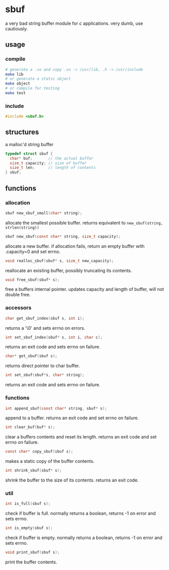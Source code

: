 # sbuf
a very bad string buffer module for c applications. very dumb, use cautiously.

## usage
### compile
```bash
# generate a .so and copy .so -> /usr/lib, .h -> /usr/include
make lib
# or generate a static object
make object
# or compile for testing
make test
```
### include
```c
#include <sbuf.h>
```

## structures

a malloc'd string buffer

```c
typedef struct sbuf {
  char* buf;       // the actual buffer
  size_t capacity; // size of buffer
  size_t len;      // length of contents
} sbuf;
```

## functions

### allocation

```c
sbuf new_sbuf_small(char* string);
```
allocate the smallest possible buffer. returns equivalent to `new_sbuf(string, strlen(string))`

```c
sbuf new_sbuf(const char* string, size_t capacity);
```
allocate a new buffer. if allocation fails, return an empty buffer with .capacity=0 and set errno.

```c
void realloc_sbuf(sbuf* s, size_t new_capacity);
```
reallocate an existing buffer, possibly truncating its contents.

```c
void free_sbuf(sbuf* s);
```
free a buffers internal pointer. updates capacity and length of buffer, will not double free.

### accessors

```c
char get_sbuf_index(sbuf s, int i);
```
returns a '\0' and sets errno on errors.

```c
int set_sbuf_index(sbuf* s, int i, char c);
```
returns an exit code and sets errno on failure.

```c
char* get_sbuf(sbuf s);
```
returns direct pointer to char buffer.

```c
int set_sbuf(sbuf*s, char* string);
```
returns an exit code and sets errno on failure.

### functions

```c
int append_sbuf(const char* string, sbuf* s);
```
append to a buffer. returns an exit code and set errno on failure.

```c
int clear_buf(buf* s);
```
clear a buffers contents and reset its length. returns an exit code and set errno on failure.

```c
const char* copy_sbuf(sbuf s);
```
makes a static copy of the buffer contents.

```c
int shrink_sbuf(sbuf* s);
```
shrink the buffer to the size of its contents. returns an exit code.

### util
```c
int is_full(sbuf s);
```
check if buffer is full. normally returns a boolean, returns -1 on error and sets errno.

```c
int is_empty(sbuf s);
```
check if buffer is empty. normally returns a boolean, returns -1 on error and sets errno.

```c
void print_sbuf(sbuf s);
```
print the buffer contents.

